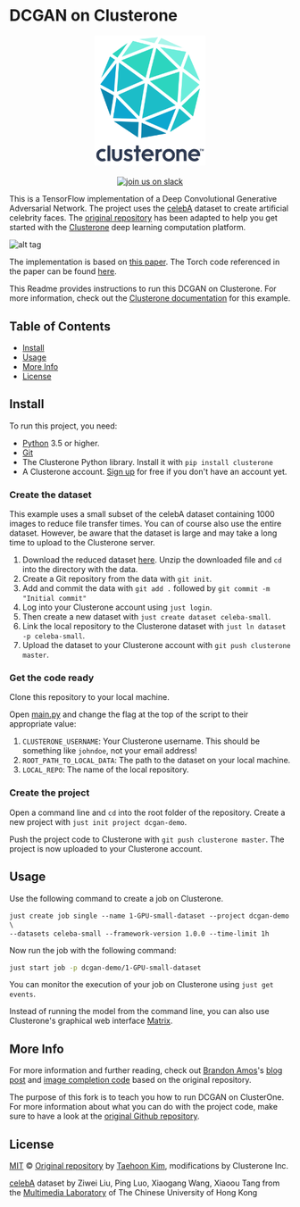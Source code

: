 # DCGAN on Clusterone
<p align="center">
<img src="co_logo.png" alt="Clusterone" width="200">
<br>
<br>
<a href="https://slackin-altdyjrdgq.now.sh"><img src="https://slackin-altdyjrdgq.now.sh/badge.svg" alt="join us on slack"></a>
</p>

This is a TensorFlow implementation of a Deep Convolutional Generative Adversarial Network. The project uses the [celebA](http://mmlab.ie.cuhk.edu.hk/projects/CelebA.html) dataset to create artificial celebrity faces. The [original repository](https://github.com/carpedm20/DCGAN-tensorflow) has been adapted to help you get started with the [Clusterone](https://clusterone.com) deep learning computation platform.

![alt tag](DCGAN.png)

The implementation is based on [this paper](http://arxiv.org/abs/1511.06434). The Torch code referenced in the paper can be found [here](https://github.com/soumith/dcgan.torch).

This Readme provides instructions to run this DCGAN on Clusterone. For more information, check out the [Clusterone documentation](https://docs.clusterone.com/docs/creating-celebrity-faces-using-a-dcgan) for this example. 


## Table of Contents

- [Install](#install)
- [Usage](#usage)
- [More Info](#more-info)
- [License](#license)

## Install

To run this project, you need:

- [Python](https://python.org/) 3.5 or higher.
- [Git](https://git-scm.com/)
- The Clusterone Python library. Install it with `pip install clusterone`
- A Clusterone account. [Sign up](https://clusterone.com) for free if you don't have an account yet.

### Create the dataset

This example uses a small subset of the celebA dataset containing 1000 images to reduce file transfer times. You can of course also use the entire dataset. However, be aware that the dataset is large and may take a long time to upload to the Clusterone server.

1. Download the reduced dataset [here](https://tensorport-public-datasets.s3.amazonaws.com/celebA_small.zip). Unzip the downloaded file and `cd` into the directory with the data.
2. Create a Git repository from the data with `git init`.
3. Add and commit the data with `git add .` followed by `git commit -m "Initial commit"`
2. Log into your Clusterone account using `just login`.
5. Then create a new dataset with `just create dataset celeba-small`.
6. Link the local repository to the Clusterone dataset with  `just ln dataset -p celeba-small`.
4. Upload the dataset to your Clusterone account with `git push clusterone master`.

### Get the code ready

Clone this repository to your local machine.

Open [main.py](/main.py) and change the flag at the top of the script to their appropriate value:

1. `CLUSTERONE_USERNAME`: Your Clusterone username. This should be something like `johndoe`, not your email address!
2. `ROOT_PATH_TO_LOCAL_DATA`: The path to the dataset on your local machine.
3. `LOCAL_REPO`: The name of the local repository. 

### Create the project

Open a command line and `cd` into the root folder of the repository. Create a new project with `just init project dcgan-demo`.

Push the project code to Clusterone with `git push clusterone master`. The project is now uploaded to your Clusterone account.

## Usage

Use the following command to create a job on Clusterone.

```shell
just create job single --name 1-GPU-small-dataset --project dcgan-demo \ 
--datasets celeba-small --framework-version 1.0.0 --time-limit 1h
```

Now run the job with the following command:

```bash
just start job -p dcgan-demo/1-GPU-small-dataset
```

You can monitor the execution of your job on Clusterone using `just get events`.

Instead of running the model from the command line, you can also use Clusterone's graphical web interface [Matrix](https://clusterone.com/matrix).

## More Info

For more information and further reading, check out [Brandon Amos](http://bamos.github.io/)'s [blog post](http://bamos.github.io/2016/08/09/deep-completion/) and [image completion code](https://github.com/bamos/dcgan-completion.tensorflow) based on the original repository.

The purpose of this fork is to teach you how to run DCGAN on ClusterOne. For more information about what you can do with the project code, make sure to have a look at the [original Github repository](https://github.com/carpedm20/DCGAN-tensorflow).

## License

[MIT](LICENSE) © [Original repository](https://github.com/tensorport/DCGAN-tensorflow) by [Taehoon Kim](http://carpedm20.github.io/), modifications by Clusterone Inc.

[celebA](http://mmlab.ie.cuhk.edu.hk/projects/CelebA.html) dataset by Ziwei Liu, Ping Luo, Xiaogang Wang, Xiaoou Tang from the [Multimedia Laboratory](http://mmlab.ie.cuhk.edu.hk/) of The Chinese University of Hong Kong
